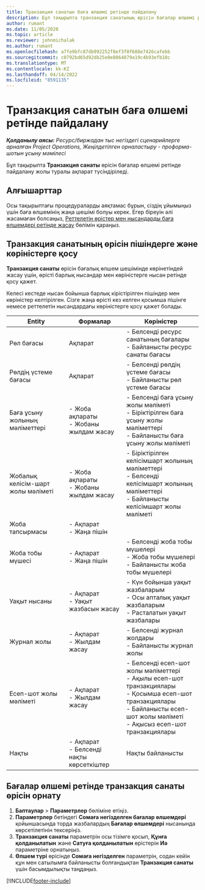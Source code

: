 ```yaml
---
title: Транзакция санатын баға өлшемі ретінде пайдалану
description: Бұл тақырыпта транзакция санатының өрісін бағалар өлшемі ретінде пайдалану жолдары туралы ақпарат берілген.
author: rumant
ms.date: 11/05/2020
ms.topic: article
ms.reviewer: johnmichalak
ms.author: rumant
ms.openlocfilehash: a7fe9bfc87db992252f8ef3f0f688e7426cafebb
ms.sourcegitcommit: c0792bd65d92db25e0e8864879a19c4b93efb10c
ms.translationtype: MT
ms.contentlocale: kk-KZ
ms.lasthandoff: 04/14/2022
ms.locfileid: "8591135"
---
```

# <a name="use-transaction-category-as-a-pricing-dimension"></a>Транзакция санатын баға өлшемі ретінде пайдалану


_**Қолданылу аясы:** Ресурс/биржадан тыс негіздегі сценарийлерге арналған Project Operations, Жеңілдетілген орналастыру - проформа-шотын ұсыну мәмілесі_


Бұл тақырыпта **Транзакция санаты** өрісін бағалар өлшемі ретінде пайдалану жолы туралы ақпарат түсіндіріледі. 

## <a name="prerequisites"></a>Алғышарттар
Осы тақырыптағы процедураларды аяқтамас бұрын, сіздің ұйымыңыз үшін баға өлшемінің жаңа шешімі болуы керек. Егер біреуін әлі жасамаған болсаңыз, [Реттелетін өрістер мен нысандарды баға өлшемдері ретінде жасау](create-custom-fields-entities-pricing-dimensions.md) бөлімін қараңыз.

## <a name="add-the-transaction-category-field-to-forms-and-views"></a>Транзакция санатының өрісін пішіндерге және көріністерге қосу
**Транзакция санаты** өрісін бағалық өлшем шешімінде көрінетіндей жасау үшін, өрісті барлық нысандар мен көріністерге нысан ретінде қосу қажет.

Келесі кестеде нысан бойынша барлық кірістірілген пішіндер мен көріністер келтірілген. Сізге жаңа өрісті кез келген қосымша пішінге немесе реттелетін нысандардағы көріністерге қосу қажет болады.

|  Entity        | Формалар     |Көріністер        |
| ------------------------------|---------------------------------|----------------------------------|
|  Рөл бағасы| Ақпарат |- Белсенді ресурс санатының бағалары<br> - Байланысты ресурс санаты бағасы |
|  Рөлдің үстеме бағасы| Ақпарат|- Белсенді рөлдің үстеме бағасы<br>- Байланысты рөл үстеме бағасы |
|  Баға ұсыну жолының мәліметтері|- Жоба ақпараты<br>- Жобаны жылдам жасау| - Белсенді баға ұсыну жолы мәліметі<br>- Біріктірілген баға ұсыну жолы мәліметтері<br>- Байланысты баға ұсыну жолы мәліметі |
|  Жобалық келісім-шарт жолы мәліметі|- Жоба ақпараты<br>- Жобаны жылдам жасау|- Біріктірілген келісімшарт жолының мәліметтері<br>- Белсенді келісімшарт жолының мәліметтері<br>- Байланысты келісімшарт жолы мәліметі |
|  Жоба тапсырмасы|- Ақпарат<br>- Жаңа пішін| &nbsp; |
|  Жоба тобы мүшесі|- Ақпарат<br>- Жаңа пішін|- Белсенді жоба тобы мүшелері<br>- Жоба тобы мүшелері<br>- Байланысты жоба тобы мүшелері |
|  Уақыт нысаны|- Ақпарат<br>- Уақыт жазбасын жасау|- Күн бойынша уақыт жазбаларым<br>- Осы апталық уақыт жазбаларым<br>- Расталатын уақыт жазбалары|
|  Журнал жолы|- Ақпарат<br>- Жылдам жасау|- Белсенді журнал жолдары<br>- Байланысты журнал жолы|
|  Есеп-шот жолы мәліметі|- Ақпарат<br>- Жылдам жасау|- Белсенді есеп-шот жолы мәліметтері<br>- Ақылы есеп-шот транзакциялары<br>- Қосымша есеп-шот транзакциялары<br>- Байланысты есеп-шот жолы мәліметі <br>- Ақысыз есеп-шот транзакциялары|
|  Нақты|- Ақпарат<br>- Белсенді нақты көрсеткіштер| Нақты байланысты |

## <a name="set-up-the-transaction-category-field-as-a-pricing-dimension"></a>Бағалар өлшемі ретінде транзакция санаты өрісін орнату

1. **Баптаулар** > **Параметрлер** бөліміне өтіңіз. 
2. **Параметрлер** бетіндегі **Сомаға негізделген бағалар өлшемдері** қойыншасында торда жазбалардың **Бағалар өлшемдері** нысанында көрсетілетінін тексеріңіз.
3. **Транзакция санаты** параметрін осы тізімге қосып, **Құнға қолданылатын** және **Сатуға қолданылатын** өрістерін **Иә** параметріне орнатыңыз.
4. **Өлшем түрі** өрісінде **Сомаға негізделген** параметрін, содан кейін құн мен сатылымға байланысты болғандықтан **Транзакция санаты** үшін басымдылықты таңдаңыз.


[!INCLUDE[footer-include](../includes/footer-banner.md)]